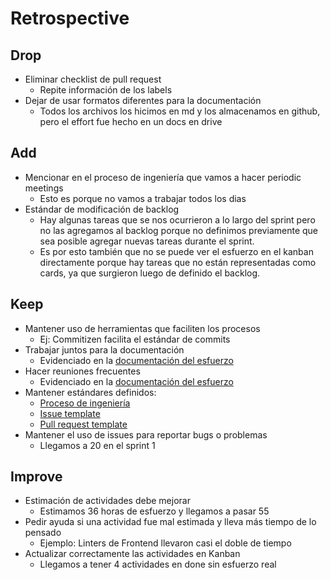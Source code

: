# Retrospective

## Drop
- Eliminar checklist de pull request 
    - Repite información de los labels
- Dejar de usar formatos diferentes para la documentación 
    - Todos los archivos los hicimos en md y los almacenamos en github, pero el effort fue hecho en un docs en drive

## Add
- Mencionar en el proceso de ingeniería que vamos a hacer periodic meetings
    - Esto es porque no vamos a trabajar todos los dias
- Estándar de modificación de backlog
    - Hay algunas tareas que se nos ocurrieron a lo largo del sprint pero no las agregamos al backlog porque no definimos previamente que sea posible agregar nuevas tareas durante el sprint. 
    - Es por esto también que no se puede ver el esfuerzo en el kanban directamente porque hay tareas que no están representadas como cards, ya que surgieron luego de definido el backlog.

## Keep
- Mantener uso de herramientas que faciliten los procesos 
    - Ej: Commitizen facilita el estándar de commits
- Trabajar juntos para la documentación
    -  Evidenciado en la [documentación del esfuerzo](/Documentation/Sprint1/Effort.md)
- Hacer reuniones frecuentes
    - Evidenciado en la [documentación del esfuerzo](/Documentation/Sprint1/Effort.md)
- Mantener estándares definidos:
    -  [Proceso de ingeniería](/Documentation/EngineeringProcess.md)
    -  [Issue template](/.github/ISSUE_TEMPLATE/bug_report.md)
    -  [Pull request template](/.github/pull_request_template.md)
- Mantener el uso de issues para reportar bugs o problemas 
    - Llegamos a 20 en el sprint 1

## Improve
- Estimación de actividades debe mejorar 
    - Estimamos 36 horas de esfuerzo y llegamos a pasar 55
- Pedir ayuda si una actividad fue mal estimada y lleva más tiempo de lo pensado 
    - Ejemplo: Linters de Frontend llevaron casi el doble de tiempo
- Actualizar correctamente las actividades en Kanban
    - Llegamos a tener 4 actividades en done sin esfuerzo real